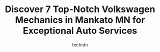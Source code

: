 ---
layout: ampstory
image: https://images.unsplash.com/photo-1490274494753-fd4f84681e7c?ixlib=rb-4.0.3&ixid=MnwxMjA3fDB8MHxwaG90by1wYWdlfHx8fGVufDB8fHx8&auto=format&fit=crop&w=640&h=853&q=80
author: techidn
featured: false
description: If youre in need of trustworthy and skilled Volkswagen Mechanic in Mankato MN, USA, youll be pleased to discover the 7 best Volkswagen Mechanic in town. Their expertise and commitment to c
title: Discover 7 Top-Notch Volkswagen Mechanics in Mankato MN for Exceptional Auto Services
cover:
   title: Discover 7 Top-Notch Volkswagen Mechanics in Mankato MN for Exceptional Auto Services
   subtitle: Rickpate
   background: https://images.unsplash.com/photo-1490274494753-fd4f84681e7c?ixlib=rb-4.0.3&ixid=MnwxMjA3fDB8MHxwaG90by1wYWdlfHx8fGVufDB8fHx8&auto=format&fit=crop&w=640&h=853&q=80

pages: 
 - layout: thirds
   top: <h1>#1 TGK Automotive of Mankato</h1>
   bottom: "<p>Wow! They checked out our whole car for just an oil change. They sent us a very thorough report with pictures, so we can see they arent scamming us. The report told us w</p>"
   background: https://www.knot35.com/toplist/wp-content/uploads/2023/06/best-volkswagen-mechanic-1-in-mankato-mn-1685840788.jpeg
   backgroundblur: true
 - layout: thirds
   top: <h1>#2 Autotronics</h1>
   bottom: "<p>927 N Riverfront Dr, Mankato, MN 56001, United States</p>"
   background: https://www.knot35.com/toplist/wp-content/uploads/2023/06/best-volkswagen-mechanic-2-in-mankato-mn-1685840788.jpeg
   cta:
      link: https://www.knot35.com/toplist/discover-7-top-notch-volkswagen-mechanics-in-mankato-mn-for-exceptional-auto-services/
      text: Discover 7 Top-Notch Volkswagen Mechanics in Mankato MN for Exceptional Auto Services
 - layout: thirds
   top: <h1>#3 Rons Auto Repair of Mankato</h1>
   bottom: "<p>22695 589th Ave, Mankato, MN 56001, United States</p>"
   background: https://www.knot35.com/toplist/wp-content/uploads/2023/06/best-volkswagen-mechanic-3-in-mankato-mn-1685840789.jpeg
   cta:
      link: https://www.knot35.com/toplist/discover-7-top-notch-volkswagen-mechanics-in-mankato-mn-for-exceptional-auto-services/
      text: Discover 7 Top-Notch Volkswagen Mechanics in Mankato MN for Exceptional Auto Services
 - layout: thirds
   top: <h1>#4 Service Department at Kia of Mankato</h1>
   bottom: "<p>160 St Andrews Dr, Mankato, MN 56001, United States</p>"
   background: https://images.unsplash.com/photo-1604871000636-074fa5117945?ixlib=rb-4.0.3&ixid=MnwxMjA3fDB8MHxwaG90by1wYWdlfHx8fGVufDB8fHx8&auto=format&fit=crop&w=640&h=853&q=80
   cta:
      link: https://www.knot35.com/toplist/discover-7-top-notch-volkswagen-mechanics-in-mankato-mn-for-exceptional-auto-services/
      text: Discover 7 Top-Notch Volkswagen Mechanics in Mankato MN for Exceptional Auto Services
 - layout: thirds
   top: <h1>#5 A & T Auto Repair</h1>
   bottom: "<p>104 E Vine St, Mankato, MN 56001, United States</p>"
   background: https://images.unsplash.com/photo-1599422314077-f4dfdaa4cd09?ixlib=rb-4.0.3&ixid=MnwxMjA3fDB8MHxwaG90by1wYWdlfHx8fGVufDB8fHx8&auto=format&fit=crop&w=640&h=853&q=80
   cta:
      link: https://www.knot35.com/toplist/discover-7-top-notch-volkswagen-mechanics-in-mankato-mn-for-exceptional-auto-services/
      text: Discover 7 Top-Notch Volkswagen Mechanics in Mankato MN for Exceptional Auto Services
 - layout: thirds
   top: <h1>#6 TGK Automotive of North Mankato</h1>
   bottom: "<p>1730 Commerce Dr, North Mankato, MN 56003, United States</p>"
   background: https://images.unsplash.com/photo-1602536052359-ef94c21c5948?ixlib=rb-4.0.3&ixid=MnwxMjA3fDB8MHxwaG90by1wYWdlfHx8fGVufDB8fHx8&auto=format&fit=crop&w=640&h=853&q=80
   cta:
      link: https://www.knot35.com/toplist/discover-7-top-notch-volkswagen-mechanics-in-mankato-mn-for-exceptional-auto-services/
      text: Discover 7 Top-Notch Volkswagen Mechanics in Mankato MN for Exceptional Auto Services
 - layout: thirds
   top: <h1>#7 Austins Auto Repair Center</h1>
   bottom: "<p>1620 Commerce Dr, Mankato, MN 56003, United States</p>"
   background: https://images.unsplash.com/photo-1533998839656-76f5e4b2bccb?ixlib=rb-4.0.3&ixid=MnwxMjA3fDB8MHxwaG90by1wYWdlfHx8fGVufDB8fHx8&auto=format&fit=crop&w=640&h=853&q=80
   cta:
      link: https://www.knot35.com/toplist/discover-7-top-notch-volkswagen-mechanics-in-mankato-mn-for-exceptional-auto-services/
      text: Discover 7 Top-Notch Volkswagen Mechanics in Mankato MN for Exceptional Auto Services
 - layout: thirds
   middle: Continue reading...
   background: https://images.unsplash.com/photo-1534312527009-56c7016453e6?ixlib=rb-4.0.3&ixid=MnwxMjA3fDB8MHxwaG90by1wYWdlfHx8fGVufDB8fHx8&auto=format&fit=crop&w=640&h=853&q=80
   cta:
      link: https://www.knot35.com/toplist/discover-7-top-notch-volkswagen-mechanics-in-mankato-mn-for-exceptional-auto-services/
      text: Discover 7 Top-Notch Volkswagen Mechanics in Mankato MN for Exceptional Auto Services
      
---